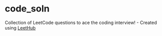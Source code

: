 # code_soln
Collection of LeetCode questions to ace the coding interview! - Created using [LeetHub](https://github.com/QasimWani/LeetHub)
